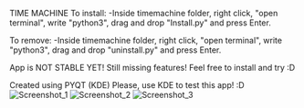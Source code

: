 TIME MACHINE
To install:
-Inside timemachine folder, right click, "open terminal", write "python3", drag and drop "Install.py" and press Enter.

To remove:
-Inside timemachine folder, right click, "open terminal", write "python3", drag and drop "uninstall.py" and press Enter.

App is NOT STABLE YET!
Still missing features!
Feel free to install and try :D

Created using PYQT (KDE)
Please, use KDE to test this app! :D
![Screenshot_1](https://user-images.githubusercontent.com/66172718/139649227-cb600bb6-bf0c-4f83-881b-ce7b73ed9216.png)
![Screenshot_2](https://user-images.githubusercontent.com/66172718/139649229-3fdc818b-4f71-4613-a6e6-613fd2b3f70d.png)
![Screenshot_3](https://user-images.githubusercontent.com/66172718/139649230-23ee3017-ea2c-407f-a578-04d9ec1b9af9.png)
